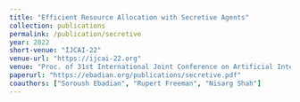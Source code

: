 ```yaml
---
title: "Efficient Resource Allocation with Secretive Agents"
collection: publications
permalink: /publication/secretive
year: 2022
short-venue: "IJCAI-22"
venue-url: "https://ijcai-22.org"
venue: "Proc. of 31st International Joint Conference on Artificial Intelligence, 2022. (Forthcoming)"
paperurl: "https://ebadian.org/publications/secretive.pdf"
coauthors: ["Soroush Ebadian", "Rupert Freeman", "Nisarg Shah"]
---
```

